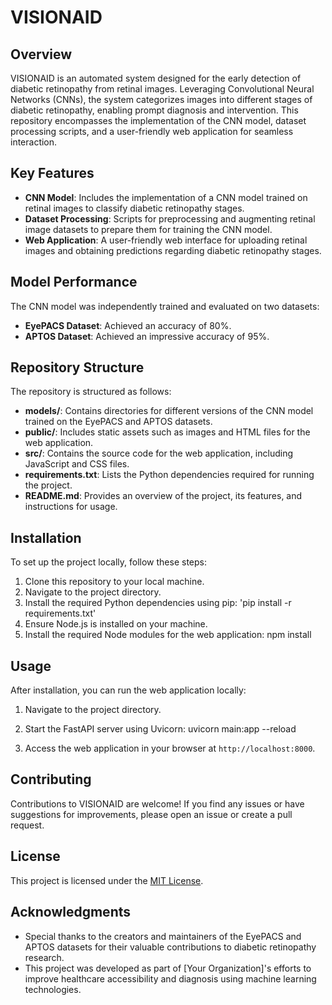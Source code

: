 # VISIONAID

## Overview

VISIONAID is an automated system designed for the early detection of diabetic retinopathy from retinal images. Leveraging Convolutional Neural Networks (CNNs), the system categorizes images into different stages of diabetic retinopathy, enabling prompt diagnosis and intervention. This repository encompasses the implementation of the CNN model, dataset processing scripts, and a user-friendly web application for seamless interaction.

## Key Features

- **CNN Model**: Includes the implementation of a CNN model trained on retinal images to classify diabetic retinopathy stages.
- **Dataset Processing**: Scripts for preprocessing and augmenting retinal image datasets to prepare them for training the CNN model.
- **Web Application**: A user-friendly web interface for uploading retinal images and obtaining predictions regarding diabetic retinopathy stages.

## Model Performance

The CNN model was independently trained and evaluated on two datasets:

- **EyePACS Dataset**: Achieved an accuracy of 80%.
- **APTOS Dataset**: Achieved an impressive accuracy of 95%.

## Repository Structure

The repository is structured as follows:

- **models/**: Contains directories for different versions of the CNN model trained on the EyePACS and APTOS datasets.
- **public/**: Includes static assets such as images and HTML files for the web application.
- **src/**: Contains the source code for the web application, including JavaScript and CSS files.
- **requirements.txt**: Lists the Python dependencies required for running the project.
- **README.md**: Provides an overview of the project, its features, and instructions for usage.

## Installation

To set up the project locally, follow these steps:

1. Clone this repository to your local machine.
2. Navigate to the project directory.
3. Install the required Python dependencies using pip:
   'pip install -r requirements.txt'
4. Ensure Node.js is installed on your machine.
5. Install the required Node modules for the web application:
   npm install

## Usage

After installation, you can run the web application locally:

1. Navigate to the project directory.
2. Start the FastAPI server using Uvicorn:
   uvicorn main:app --reload

3. Access the web application in your browser at `http://localhost:8000`.

## Contributing

Contributions to VISIONAID are welcome! If you find any issues or have suggestions for improvements, please open an issue or create a pull request.

## License

This project is licensed under the [MIT License](LICENSE).

## Acknowledgments

- Special thanks to the creators and maintainers of the EyePACS and APTOS datasets for their valuable contributions to diabetic retinopathy research.
- This project was developed as part of [Your Organization]'s efforts to improve healthcare accessibility and diagnosis using machine learning technologies.

